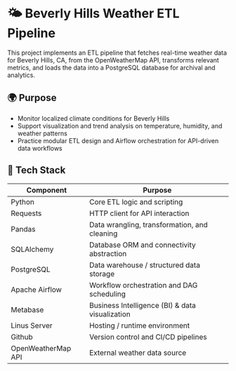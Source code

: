 # 🌤️ Beverly Hills Weather ETL Pipeline

This project implements an ETL pipeline that fetches real-time weather data for Beverly Hills, CA, from the OpenWeatherMap API, transforms relevant metrics, and loads the data into a PostgreSQL database for archival and analytics.

## 🌍 Purpose

- Monitor localized climate conditions for Beverly Hills
- Support visualization and trend analysis on temperature, humidity, and weather patterns
- Practice modular ETL design and Airflow orchestration for API-driven data workflows

## 🧰 Tech Stack

| Component        | Purpose                        |
|------------------|--------------------------------|
| Python           | Core ETL logic and scripting               |
| Requests         | HTTP client for API interaction                |
| Pandas           | Data wrangling, transformation, and cleaning   |
| SQLAlchemy       | Database ORM and connectivity abstraction           |
| PostgreSQL       | Data warehouse / structured data storage               |
| Apache Airflow   |Workflow orchestration and DAG scheduling |
| Metabase       	 | Business Intelligence (BI) & data visualization |
| Linus	Server     | Hosting / runtime environment|
| Github	         |Version control and CI/CD pipelines                              |
| OpenWeatherMap API | External weather data source                    |
